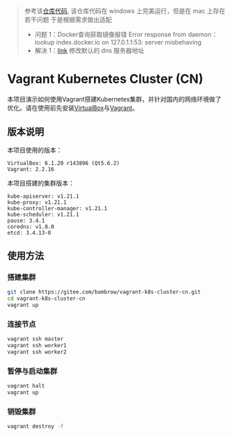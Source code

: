 > 参考该[仓库代码](https://gitee.com/bambrow/vagrant-k8s-cluster-cn), 该仓库代码在 windows 上完美运行，但是在 mac 上存在若干问题
> 于是根据需求做出适配
> - 问题 1：Docker查询获取镜像报错 Error response from daemon：lookup index.docker.io on 127.0.1.1:53: server misbehaving
> - 解决 1：[link](https://blog.csdn.net/han73748196/article/details/108057328) 修改默认的 dns 服务器地址



# Vagrant Kubernetes Cluster (CN)

本项目演示如何使用Vagrant搭建Kubernetes集群，并针对国内的网络环境做了优化。请在使用前先安装[VirtualBox](https://www.virtualbox.org/wiki/Downloads)与[Vagrant](https://www.vagrantup.com/docs/installation)。

## 版本说明

本项目使用的版本：
```
VirtualBox: 6.1.20 r143896 (Qt5.6.2)
Vagrant: 2.2.16
```

本项目搭建的集群版本：
```
kube-apiserver: v1.21.1
kube-proxy: v1.21.1
kube-controller-manager: v1.21.1
kube-scheduler: v1.21.1
pause: 3.4.1
coredns: v1.8.0
etcd: 3.4.13-0  
```

## 使用方法

### 搭建集群
```bash
git clone https://gitee.com/bambrow/vagrant-k8s-cluster-cn.git
cd vagrant-k8s-cluster-cn
vagrant up
```

### 连接节点
```bash
vagrant ssh master
vagrant ssh worker1
vagrant ssh worker2
```

### 暂停与启动集群
```bash
vagrant halt
vagrant up
```

### 销毁集群
```bash
vagrant destroy -f
```
